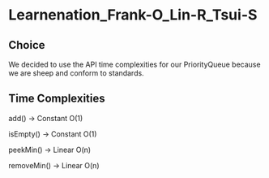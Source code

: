 # Learnenation_Frank-O_Lin-R_Tsui-S

## Choice   

We decided to use the API time complexities for our PriorityQueue because we are sheep and conform to standards. 

## Time Complexities   

add() -> Constant O(1)

isEmpty() -> Constant O(1) 

peekMin() -> Linear O(n)

removeMin() -> Linear O(n)
